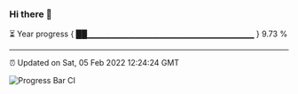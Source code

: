 ### Hi there 👋

⏳ Year progress { ██▁▁▁▁▁▁▁▁▁▁▁▁▁▁▁▁▁▁▁▁▁▁▁▁▁▁▁▁ } 9.73 %

---

⏰ Updated on Sat, 05 Feb 2022 12:24:24 GMT

![Progress Bar CI](https://github.com/ZhaoGui/ZhaoGui/workflows/Progress%20Bar%20CI/badge.svg)
